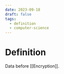 ```yaml
---
date: 2023-09-18
draft: false
tags:
  - definition
  - computer-science
---
```

# Definition

Data before [[Encryption]].